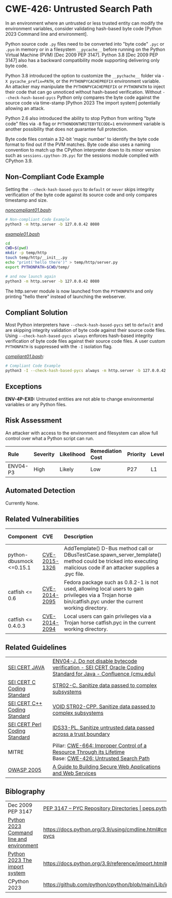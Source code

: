 # CWE-426: Untrusted Search Path

In an environment where an untrusted or less trusted entity can modify the environment variables, consider validating hash-based byte code [Python 2023 Command line and environment].

Python source code `.py`  files need to be converted into "byte code" `.pyc` or `.pyo` in memory or in a filesystem `__pycache__` before running on the Python Virtual Machine (PVM) [Dec 2009 PEP 3147].
Python 3.8 [Dec 2009 PEP 3147] also has a backward compatibility mode supporting delivering only byte code.

Python 3.8 introduced the option to customize the `__pychache__` folder via `-X pycache_prefix=PATH`, or the `PYTHONPYCACHEPREFIX` environment variable. An attacker may manipulate the `PYTHONPYCACHEPREFIX` or `PYTHONPATH` to inject their code that can go unnoticed without hash-based verification. Without `--check-hash-based-pycs` Python only compares the byte code against the source code via time-stamp [Python 2023 The import system] potentially allowing an attack.

Python 2.6 also introduced the ability to stop Python from writing "byte code" files via `-B` flag or `PYTHONDONTWRITEBYTECODE=1` environment variable is another possibility that does not guarantee full protection.

Byte code files contain a 32-bit 'magic number' to identify the byte code format to find out if the PVM matches. Byte code also uses a naming convention to match up the CPython interpreter down to its minor version such as `sessions.cpython-39.pyc` for the sessions module complied with CPython 3.9.

## Non-Compliant Code Example

Setting the `--check-hash-based-pycs` to `default` or `never` skips integrity verification of the byte code against its source code and only compares timestamp and size.

*[noncompliant01.bash](noncompliant01.bash):*

```bash
# Non-compliant Code Example
python3 -m http.server -b 127.0.0.42 8080
```

*[example01.bash](example01.bash)*

```bash
cd
CWD=$(pwd)
mkdir -p temp/http
touch temp/http/__init__.py
echo "print('hello there')" > temp/http/server.py
export PYTHONPATH=$CWD/temp/

# and now launch again
python3 -m http.server -b 127.0.0.42 8080
```

The http.server module is now launched from the `PYTHONPATH` and only printing "hello there" instead of launching the webserver.

## Compliant Solution

Most Python interpreters have `--check-hash-based-pycs` set to `default` and are skipping integrity validation of byte code against their source code files. Using `--check-hash-based-pycs always` enforces hash-based integrity verification of byte code files against their source code files. A user custom `PYTHONPATH` is suppressed with the `-I` isolation flag.

*[compliant01.bash](compliant01.bash):*

```bash
# Compliant Code Example
python3 -I --check-hash-based-pycs always -m http.server -b 127.0.0.42 8080
```

## Exceptions

**ENV-4P-EX0:** Untrusted entities are not able to change environmental variables or any Python files.

## Risk Assessment

An attacker with access to the environment and filesystem can allow full control over what a Python script can run.

| Rule     | Severity | Likelihood | Remediation Cost | Priority | Level |
|:---------|:---------|:-----------|:-----------------|:---------|:------|
| ENV04-P3 | High     | Likely     | Low              | P27      | L1    |

## Automated Detection

Currently None.

## Related Vulnerabilities

| Component | CVE | Description  | CVSS rating | Comment |
|:----------|:----|:-------------|:------------|:--------|
| python-dbusmock <=0.15.1 | [CVE-2015-1326](https://nvd.nist.gov/vuln/detail/CVE-2015-1326) | AddTemplate() D-Bus method call or DBusTestCase.spawn_server_template() method could be tricked into executing malicious code if an attacker supplies a .pyc file. | 3.x: 8.8 High | |
| catfish <= 0.6           | [CVE-2014-2095](https://nvd.nist.gov/vuln/detail/CVE-2014-2095) | Fedora package such as 0.8.2-1 is not used, allowing local users to gain privileges via a Trojan horse bin/catfish.pyc under the current working directory. | 2.0: 4.6 Med | |
| catfish <= 0.4.0.3       | [CVE-2014-2094](https://nvd.nist.gov/vuln/detail/CVE-2014-2094) | Local users can gain privileges via a Trojan horse catfish.pyc in the current working directory. | 2.0: 4.6 Med | |

## Related Guidelines

|||
|:---|:---|
|[SEI CERT JAVA](https://wiki.sei.cmu.edu/confluence/display/java/SEI+CERT+Oracle+Coding+Standard+for+Java)|[ENV04-J. Do not disable bytecode verification - SEI CERT Oracle Coding Standard for Java - Confluence (cmu.edu)](https://wiki.sei.cmu.edu/confluence/display/java/ENV04-J.+Do+not+disable+bytecode+verification)|
| [SEI CERT C Coding Standard](https://wiki.sei.cmu.edu/confluence/display/c/SEI+CERT+C+Coding+Standard) | [STR02-C. Sanitize data passed to complex subsystems](https://wiki.sei.cmu.edu/confluence/display/c/STR02-C.+Sanitize+data+passed+to+complex+subsystems) |
| [SEI CERT C++ Coding Standard](https://wiki.sei.cmu.edu/confluence/pages/viewpage.action?pageId=88046682) | [VOID STR02-CPP. Sanitize data passed to complex subsystems](https://wiki.sei.cmu.edu/confluence/pages/viewpage.action?pageId=88046726) |
| [SEI CERT Perl Coding Standard](https://wiki.sei.cmu.edu/confluence/display/perl/SEI+CERT+Perl+Coding+Standard) | [IDS33-PL. Sanitize untrusted data passed across a trust boundary](https://wiki.sei.cmu.edu/confluence/display/perl/IDS33-PL.+Sanitize+untrusted+data+passed+across+a+trust+boundary) |
| MITRE | Pillar: [CWE-664: Improper Control of a Resource Through its Lifetime](https://cwe.mitre.org/data/definitions/664.html)<br>Base: [CWE-426: Untrusted Search Path](https://cwe.mitre.org/data/definitions/426.html)|
|[OWASP 2005](https://wiki.sei.cmu.edu/confluence/display/java/Rule+AA.+References#RuleAA.References-OWASP05)|[A Guide to Building Secure Web Applications and Web Services](http://sourceforge.net/projects/owasp/files/Guide/2.0.1/OWASPGuide2.0.1.pdf/download) |

## Biblography

|||
|:---|:---|
|Dec 2009 PEP 3147|[PEP 3147 – PYC Repository Directories \| peps.python.org](https://peps.python.org/pep-3147/)|
|[Python 2023 Command line and environment](https://docs.python.org/3.9/using/cmdline.html#cmdoption-check-hash-based-pycs)|<https://docs.python.org/3.9/using/cmdline.html#cmdoption-check-hash-based-pycs>|
|[Python 2023 The import system](https://docs.python.org/3.9/reference/import.html#pyc-invalidation)|<https://docs.python.org/3.9/reference/import.html#pyc-invalidation>|
|CPython 2023|<https://github.com/python/cpython/blob/main/Lib/importlib/_bootstrap_external.py>|
